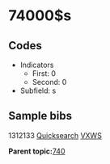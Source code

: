# 74000$s

## Codes

-   Indicators
    -   First: 0
    -   Second: 0
-   Subfield: s

## Sample bibs

1312133 [Quicksearch](https://search.library.yale.edu/catalog/1312133) [VXWS](http://prodorbis.library.yale.edu:7014/vxws/GetHoldingsService?bibId=1312133)

**Parent topic:**[740](../../tags/740/740.md)

